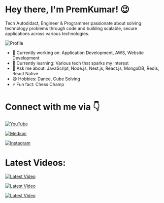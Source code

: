 # Hey there, I'm PremKumar! 😉

Tech Autodidact, Engineer & Programmer passionate about solving technology problems through code and building scalable, secure applications across various technologies.

![Profile](https://komarev.com/ghpvc/?username=PremRockz&color=blueviolet)

- 🔭 Currently working on: Application Development, AWS, Website Development
- 🌱 Currently learning: Various tech that sparks my interest
- 💬 Ask me about: JavaScript, Node.js, Nest.js, React.js, MongoDB, Redis, React Native
- 😄 Hobbies: Dance, Cube Solving
- ⚡ Fun fact: Chess Champ

# Connect with me via 👇
[![YouTube](https://img.shields.io/badge/YouTube-🎥%20UnboX_Now-red?style=for-the-badge&logo=youtube&logoColor=white)](https://youtube.com/@UnboX_Now?si=KfrPDANtatH87Cg3) 

[![Medium](https://img.shields.io/badge/Medium-Read-blue?style=for-the-badge&logo=medium)](https://medium.com/@prem__kumar)

[![Instagram](https://img.shields.io/badge/Instagram-Follow-pink?style=for-the-badge&logo=instagram)](https://www.instagram.com/unbox_the_insigh)

# Latest Videos:
[![Latest Video](https://img.shields.io/badge/Latest%20Video-Video%2018%20Title-red?style=for-the-badge&logo=youtube&logoColor=white)](https://youtu.be/cUWGLik3nYQ)

[![Latest Video](https://img.shields.io/badge/Latest%20Video-Video%2018%20Title-red?style=for-the-badge&logo=youtube&logoColor=white)](https://youtu.be/rYMLwT94GCc)

[![Latest Video](https://img.shields.io/badge/Latest%20Video-Video%2018%20Title-red?style=for-the-badge&logo=youtube&logoColor=white)](https://youtu.be/-90OHI_Gd80)





